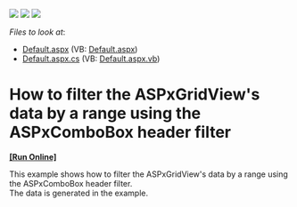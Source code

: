 <!-- default badges list -->
![](https://img.shields.io/endpoint?url=https://codecentral.devexpress.com/api/v1/VersionRange/152394428/15.1.13%2B)
[![](https://img.shields.io/badge/Open_in_DevExpress_Support_Center-FF7200?style=flat-square&logo=DevExpress&logoColor=white)](https://supportcenter.devexpress.com/ticket/details/E2975)
[![](https://img.shields.io/badge/📖_How_to_use_DevExpress_Examples-e9f6fc?style=flat-square)](https://docs.devexpress.com/GeneralInformation/403183)
<!-- default badges end -->
<!-- default file list -->
*Files to look at*:

* [Default.aspx](./CS/Default.aspx) (VB: [Default.aspx](./VB/Default.aspx))
* [Default.aspx.cs](./CS/Default.aspx.cs) (VB: [Default.aspx.vb](./VB/Default.aspx.vb))
<!-- default file list end -->
# How to filter the ASPxGridView's data by a range using the ASPxComboBox header filter 
<!-- run online -->
**[[Run Online]](https://codecentral.devexpress.com/e2975/)**
<!-- run online end -->


<p>This example shows how to filter the ASPxGridView's data by a range using the ASPxComboBox header filter.<br />
The data is generated in the example.</p>

<br/>


